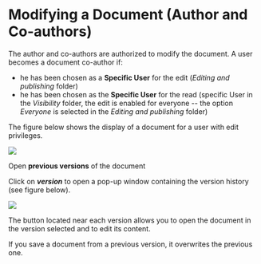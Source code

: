 # Modifying a Document \(Author and Co-authors\)

The author and co-authors are authorized to modify the document. A user becomes a document co-author if:

* he has been chosen as a **Specific User** for the edit \(_Editing and publishing_ folder\)
* he has been chosen as the **Specific User** for the read \(specific User in the _Visibility_ folder, the edit is enabled for everyone -- the option _Everyone_ is selected in the _Editing and publishing_ folder\)

The figure below shows the display of a document for a user with edit privileges.

![](https://dac-docs.s3-us-west-1.amazonaws.com/1.MatildaJakeJalapeno/12.Document/9.png)

Open **previous versions** of the document

Click on _**version**_ to open a pop-up window containing the version history \(see figure below\).

![](https://dac-docs.s3-us-west-1.amazonaws.com/1.MatildaJakeJalapeno/12.Document/10.png)

The button located near each version allows you to open the document in the version selected and to edit its content.

If you save a document from a previous version, it overwrites the previous one.

